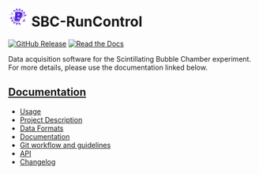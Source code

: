 
# <img src="resources/sbc_icon_white.png" width=40 height=40> SBC-RunControl
[![GitHub Release](https://img.shields.io/github/v/release/SBC-Collaboration/SBC-RunControl)](https://github.com/SBC-Collaboration/SBC-RunControl/releases/latest)
[![Read the Docs](https://img.shields.io/readthedocs/runcontrol/latest)](https://runcontrol.readthedocs.io/latest/)

Data acquisition software for the Scintillating Bubble Chamber experiment. For more details, please use the documentation linked below.

## [Documentation](https://runcontrol.readthedocs.io)
- [Usage](https://runcontrol.readthedocs.io/stable/usage.html)
- [Project Description](https://runcontrol.readthedocs.io/stable/project_description.html)
- [Data Formats](https://runcontrol.readthedocs.io/stable/data_format.html)
- [Documentation](https://runcontrol.readthedocs.io/stable/documentation.html)
- [Git workflow and guidelines](https://runcontrol.readthedocs.io/stable/git_workflow.html)
- [API](https://runcontrol.readthedocs.io/stable/api.html)
- [Changelog](https://runcontrol.readthedocs.io/stable/changelog.html)
